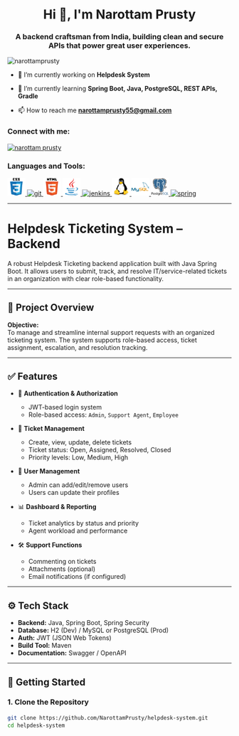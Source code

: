 <h1 align="center">Hi 👋, I'm Narottam Prusty</h1>
<h3 align="center">A backend craftsman from India, building clean and secure APIs that power great user experiences.</h3>

<p align="left"> <img src="https://komarev.com/ghpvc/?username=narottamprusty&label=Profile%20views&color=0e75b6&style=flat" alt="narottamprusty" /> </p>

- 🔭 I’m currently working on **Helpdesk System**

- 🌱 I’m currently learning **Spring Boot, Java, PostgreSQL, REST APIs, Gradle**

- 📫 How to reach me **narottamprusty55@gmail.com**

<h3 align="left">Connect with me:</h3>
<p align="left">
<a href="https://linkedin.com/in/narottam prusty" target="blank"><img align="center" src="https://raw.githubusercontent.com/rahuldkjain/github-profile-readme-generator/master/src/images/icons/Social/linked-in-alt.svg" alt="narottam prusty" height="30" width="40" /></a>
</p>

<h3 align="left">Languages and Tools:</h3>
<p align="left"> 
  <a href="https://www.w3schools.com/css/" target="_blank" rel="noreferrer"> 
    <img src="https://raw.githubusercontent.com/devicons/devicon/master/icons/css3/css3-original-wordmark.svg" alt="css3" width="40" height="40"/> 
  </a> 
  <a href="https://git-scm.com/" target="_blank" rel="noreferrer"> 
    <img src="https://www.vectorlogo.zone/logos/git-scm/git-scm-icon.svg" alt="git" width="40" height="40"/> 
  </a> 
  <a href="https://www.w3.org/html/" target="_blank" rel="noreferrer"> 
    <img src="https://raw.githubusercontent.com/devicons/devicon/master/icons/html5/html5-original-wordmark.svg" alt="html5" width="40" height="40"/> 
  </a> 
  <a href="https://www.java.com" target="_blank" rel="noreferrer"> 
    <img src="https://raw.githubusercontent.com/devicons/devicon/master/icons/java/java-original.svg" alt="java" width="40" height="40"/> 
  </a> 
  <a href="https://www.jenkins.io" target="_blank" rel="noreferrer"> 
    <img src="https://www.vectorlogo.zone/logos/jenkins/jenkins-icon.svg" alt="jenkins" width="40" height="40"/> 
  </a> 
  <a href="https://www.linux.org/" target="_blank" rel="noreferrer"> 
    <img src="https://raw.githubusercontent.com/devicons/devicon/master/icons/linux/linux-original.svg" alt="linux" width="40" height="40"/> 
  </a> 
  <a href="https://www.mysql.com/" target="_blank" rel="noreferrer"> 
    <img src="https://raw.githubusercontent.com/devicons/devicon/master/icons/mysql/mysql-original-wordmark.svg" alt="mysql" width="40" height="40"/> 
  </a> 
  <a href="https://www.postgresql.org" target="_blank" rel="noreferrer"> 
    <img src="https://raw.githubusercontent.com/devicons/devicon/master/icons/postgresql/postgresql-original-wordmark.svg" alt="postgresql" width="40" height="40"/> 
  </a> 
  <a href="https://spring.io/" target="_blank" rel="noreferrer"> 
    <img src="https://www.vectorlogo.zone/logos/springio/springio-icon.svg" alt="spring" width="40" height="40"/> 
  </a> 
</p>

---

# Helpdesk Ticketing System – Backend

A robust Helpdesk Ticketing backend application built with Java Spring Boot. It allows users to submit, track, and resolve IT/service-related tickets in an organization with clear role-based functionality.

---

## 📌 Project Overview

**Objective:**  
To manage and streamline internal support requests with an organized ticketing system. The system supports role-based access, ticket assignment, escalation, and resolution tracking.

---

## ✅ Features

- 🔐 **Authentication & Authorization**
  - JWT-based login system
  - Role-based access: `Admin`, `Support Agent`, `Employee`

- 🎫 **Ticket Management**
  - Create, view, update, delete tickets
  - Ticket status: Open, Assigned, Resolved, Closed
  - Priority levels: Low, Medium, High

- 👥 **User Management**
  - Admin can add/edit/remove users
  - Users can update their profiles

- 📊 **Dashboard & Reporting**
  - Ticket analytics by status and priority
  - Agent workload and performance

- 🛠️ **Support Functions**
  - Commenting on tickets
  - Attachments (optional)
  - Email notifications (if configured)

---

## ⚙️ Tech Stack

- **Backend:** Java, Spring Boot, Spring Security  
- **Database:** H2 (Dev) / MySQL or PostgreSQL (Prod)  
- **Auth:** JWT (JSON Web Tokens)  
- **Build Tool:** Maven  
- **Documentation:** Swagger / OpenAPI  

---

## 🚀 Getting Started

### 1. **Clone the Repository**
```bash
git clone https://github.com/NarottamPrusty/helpdesk-system.git
cd helpdesk-system
